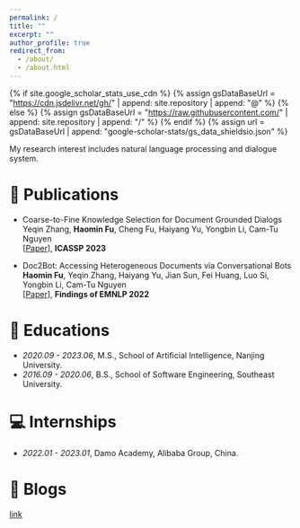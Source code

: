 ```yaml
---
permalink: /
title: ""
excerpt: ""
author_profile: true
redirect_from: 
  - /about/
  - /about.html
---
```


{% if site.google_scholar_stats_use_cdn %}
{% assign gsDataBaseUrl = "https://cdn.jsdelivr.net/gh/" | append: site.repository | append: "@" %}
{% else %}
{% assign gsDataBaseUrl = "https://raw.githubusercontent.com/" | append: site.repository | append: "/" %}
{% endif %}
{% assign url = gsDataBaseUrl | append: "google-scholar-stats/gs_data_shieldsio.json" %}

<span class='anchor' id='about-me'></span>

[//]: # (Lorem ipsum dolor sit amet, consectetur adipiscing elit. Vivamus ornare aliquet ipsum, ac tempus justo dapibus sit amet. Suspendisse condimentum, libero vel tempus mattis, risus risus vulputate libero, elementum fermentum mi neque vel nisl. Maecenas facilisis maximus dignissim. Curabitur mattis vulputate dui, tincidunt varius libero luctus eu. Mauris mauris nulla, scelerisque eget massa id, tincidunt congue felis. Sed convallis tempor ipsum rhoncus viverra. Pellentesque nulla orci, accumsan volutpat fringilla vitae, maximus sit amet tortor. Aliquam ultricies odio ut volutpat scelerisque. Donec nisl nisl, porttitor vitae pharetra quis, fringilla sed mi. Fusce pretium dolor ut aliquam consequat. Cras volutpat, tellus accumsan mattis molestie, nisl lacus tempus massa, nec malesuada tortor leo vel quam. Aliquam vel ex consectetur, vehicula leo nec, efficitur eros. Donec convallis non urna quis feugiat.)

My research interest includes natural language processing and dialogue system.

[//]: # (# 🔥 News)

[//]: # (- *2022.02*: &nbsp;🎉🎉 Lorem ipsum dolor sit amet, consectetur adipiscing elit. Vivamus ornare aliquet ipsum, ac tempus justo dapibus sit amet. )

[//]: # (- *2022.02*: &nbsp;🎉🎉 Lorem ipsum dolor sit amet, consectetur adipiscing elit. Vivamus ornare aliquet ipsum, ac tempus justo dapibus sit amet. )

# 📝 Publications
- Coarse-to-Fine Knowledge Selection for Document Grounded Dialogs \
Yeqin Zhang, **Haomin Fu**, Cheng Fu, Haiyang Yu, Yongbin Li, Cam-Tu Nguyen \
[[Paper](https://arxiv.org/pdf/2302.11849)], **ICASSP 2023**

- Doc2Bot: Accessing Heterogeneous Documents via Conversational Bots \
**Haomin Fu**, Yeqin Zhang, Haiyang Yu, Jian Sun, Fei Huang, Luo Si, Yongbin Li, Cam-Tu Nguyen \
[[Paper](https://arxiv.org/pdf/2210.11060)], **Findings of EMNLP 2022**

  
# 📖 Educations
- *2020.09 - 2023.06*, M.S., School of Artificial Intelligence, Nanjing University.
- *2016.09 - 2020.06*, B.S., School of Software Engineering, Southeast University.

# 💻 Internships
- *2022.01 - 2023.01*, Damo Academy, Alibaba Group, China.

# 📖 Blogs
[link](gouqi666.github.io/blogs)